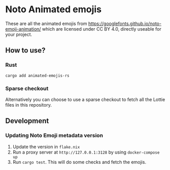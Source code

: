 # Noto Animated emojis

These are all the animated emojis from https://googlefonts.github.io/noto-emoji-animation/ which are licensed under CC BY 4.0, directly useable for your project.


## How to use?

### Rust

```
cargo add animated-emojis-rs
```

### Sparse checkout

Alternatively you can choose to use a sparse checkout to fetch all the Lottie files in this repository.


## Development

### Updating Noto Emoji metadata version

1) Update the version in `flake.nix`
2) Run a proxy server at `http://127.0.0.1:3128` by using `docker-compose up`
3) Run `cargo test`. This will do some checks and fetch the emojis.
